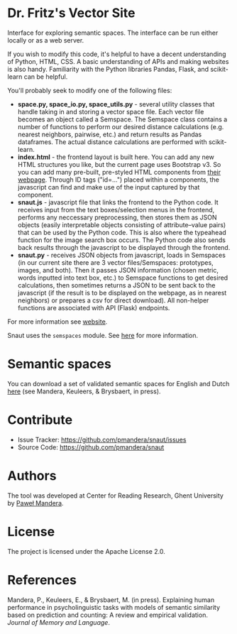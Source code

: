 Dr. Fritz's Vector Site
=====

Interface for exploring semantic spaces.  The interface can be run either
locally or as a web server. 

If you wish to modify this code, it's helpful to have a decent understanding of Python, HTML, CSS. A basic understanding of APIs and making websites is also handy. Familiarity with the Python libraries Pandas, Flask, and scikit-learn can be helpful.

You'll probably seek to modify one of the following files:
- **space.py, space_io.py, space_utils.py** - several utility classes that handle taking in and storing a vector space file. Each vector file becomes an object called a Semspace. The Semspace class contains a number of functions to perform our desired distance calculations (e.g. nearest neighbors, pairwise, etc.) and return results as Pandas dataframes. The actual distance calculations are performed with scikit-learn.
- **index.html** - the frontend layout is built here. You can add any new HTML structures you like, but the current page uses Bootstrap v3. So you can add many pre-built, pre-styled HTML components from [their webpage](https://getbootstrap.com/docs/3.3/components/). Through ID tags ("id=...") placed within a components, the javascript can find and make use of the input captured by that component.
- **snaut.js** - javascript file that links the frontend to the Python code. It receives input from the text boxes/selection menus in the frontend, performs any neccessary preprocessing, then stores them as JSON objects (easily interpretable objects consisting of attribute–value pairs) that can be used by the Python code. This is also where the typeahead function for the image search box occurs. The Python code also sends back results through the javascript to be displayed through the frontend.
- **snaut.py** -  receives JSON objects from javascript, loads in Semspaces (in our current site there are 3 vector files/Semspaces: prototypes, images, and both). Then it passes JSON information (chosen metric, words inputted into text box, etc.) to Semspace functions to get desired calculations, then sometimes returns a JSON to be sent back to the javascript (if the result is to be displayed on the webpage, as in nearest neighbors) or prepares a csv for direct download).  All non-helper functions are associated with API (Flask) endpoints.


For more information see [website](http://crr.ugent.be/snaut/).

Snaut uses the `semspaces` module. See
[here](http://github.com/pmandera/semspaces/) for more information.

# Semantic spaces

You can download a set of validated semantic spaces for English and Dutch
[here](http://zipf.ugent.be/snaut/spaces/) (see Mandera, Keuleers, & Brysbaert,
in press). 

# Contribute 

- Issue Tracker: https://github.com/pmandera/snaut/issues
- Source Code: https://github.com/pmandera/snaut

# Authors

The tool was developed at Center for Reading Research, Ghent University by
[Paweł Mandera](http://crr.ugent.be/pawel-mandera).

# License

The project is licensed under the Apache License 2.0.

# References

Mandera, P., Keuleers, E., & Brysbaert, M. (in press). Explaining human
performance in psycholinguistic tasks with models of semantic similarity based
on prediction and counting: A review and empirical validation. *Journal of
Memory and Language*.
